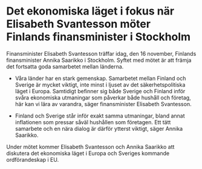 # Det ekonomiska läget i fokus när Elisabeth Svantesson möter Finlands finansminister i Stockholm

Finansminister Elisabeth Svantesson träffar idag, den 16 november, Finlands finansminister Annika Saarikko i Stockholm. Syftet med mötet är att främja det fortsatta goda samarbetet mellan länderna.

- Våra länder har en stark gemenskap. Samarbetet mellan Finland och Sverige är mycket viktigt, inte minst i ljuset av det säkerhetspolitiska läget i Europa. Samtidigt befinner sig både Sverige och Finland inför svåra ekonomiska utmaningar som påverkar både hushåll och företag, här kan vi lära av varandra, säger finansminister Elisabeth Svantesson.

- Finland och Sverige står inför exakt samma utmaningar, bland annat inflationen som pressar såväl hushållen som företagen. Ett tätt samarbete och en nära dialog är därför ytterst viktigt, säger Annika Saarikko.

Under mötet kommer Elisabeth Svantesson och Annika Saarikko att diskutera det ekonomiska läget i Europa och Sveriges kommande ordförandeskap i EU.
